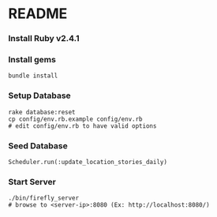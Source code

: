 # README

### Install Ruby v2.4.1

### Install gems

```
bundle install
```

### Setup Database

```
rake database:reset
cp config/env.rb.example config/env.rb
# edit config/env.rb to have valid options
```

### Seed Database

```
Scheduler.run(:update_location_stories_daily)
```

### Start Server

```
./bin/firefly_server
# browse to <server-ip>:8080 (Ex: http://localhost:8080/)
```
